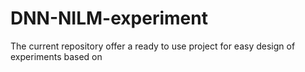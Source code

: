 # DNN-NILM-experiment
The current repository offer a ready to use project for easy design of experiments based on 
